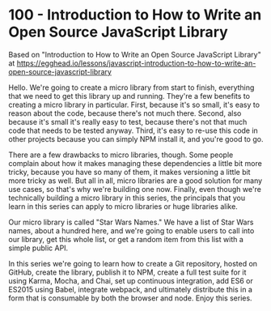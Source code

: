 # 100 - Introduction to How to Write an Open Source JavaScript Library

Based on "Introduction to How to Write an Open Source JavaScript Library" at https://egghead.io/lessons/javascript-introduction-to-how-to-write-an-open-source-javascript-library

Hello. We're going to create a micro library from start to finish, everything that we need to get this library up and running. They're a few benefits to creating a micro library in particular. First, because it's so small, it's easy to reason about the code, because there's not much there. Second, also because it's small it's really easy to test, because there's not that much code that needs to be tested anyway. Third, it's easy to re-use this code in other projects because you can simply NPM install it, and you're good to go.

There are a few drawbacks to micro libraries, though. Some people complain about how it makes managing these dependencies a little bit more tricky, because you have so many of them, it makes versioning a little bit more tricky as well. But all in all, micro libraries are a good solution for many use cases, so that's why we're building one now. Finally, even though we're technically building a micro library in this series, the principals that you learn in this series can apply to micro libraries or huge libraries alike.

Our micro library is called "Star Wars Names." We have a list of Star Wars names, about a hundred here, and we're going to enable users to call into our library, get this whole list, or get a random item from this list with a simple public API.

In this series we're going to learn how to create a Git repository, hosted on GitHub, create the library, publish it to NPM, create a full test suite for it using Karma, Mocha, and Chai, set up continuous integration, add ES6 or ES2015 using Babel, integrate webpack, and ultimately distribute this in a form that is consumable by both the browser and node. Enjoy this series.
